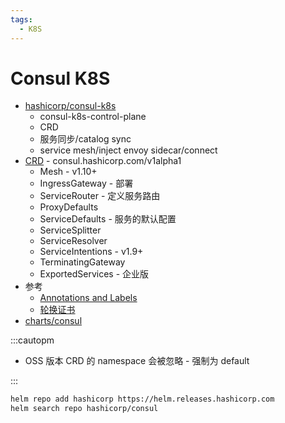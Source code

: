 ```yaml
---
tags:
  - K8S
---
```


# Consul K8S

- [hashicorp/consul-k8s](https://github.com/hashicorp/consul-k8s)
  - consul-k8s-control-plane
  - CRD
  - 服务同步/catalog sync
  - service mesh/inject envoy sidecar/connect
- [CRD](https://www.consul.io/docs/k8s/crds) - consul.hashicorp.com/v1alpha1
  - Mesh - v1.10+
  - IngressGateway - 部署
  - ServiceRouter - 定义服务路由
  - ProxyDefaults
  - ServiceDefaults - 服务的默认配置
  - ServiceSplitter
  - ServiceResolver
  - ServiceIntentions - v1.9+
  - TerminatingGateway
  - ExportedServices - 企业版
- 参考
  - [Annotations and Labels](https://www.consul.io/docs/k8s/annotations-and-labels)
  - [轮换证书](https://www.consul.io/docs/k8s/operations/certificate-rotation)
- [charts/consul](https://github.com/hashicorp/consul-k8s/tree/main/charts/consul)

:::cautopm

- OSS 版本 CRD 的 namespace 会被忽略 - 强制为 default

:::

```bash
helm repo add hashicorp https://helm.releases.hashicorp.com
helm search repo hashicorp/consul
```
